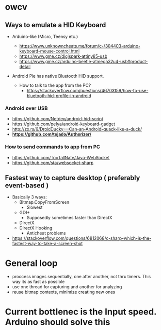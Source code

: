 # owcv

## Ways to emulate a HID Keyboard
- Arduino-like (Micro, Teensy etc.)
  - https://www.unknowncheats.me/forum/c-/304403-arduino-keyboard-mouse-control.html
  - https://www.gme.cz/digispark-attiny85-usb
  - https://www.gme.cz/arduino-beetle-atmega32u4-usb#product-detail


- Android Pie has native Bluetooth HID support.
  - How to talk to the app from the PC?
    - https://stackoverflow.com/questions/46703159/how-to-use-bluetooth-hid-profile-in-android

### Android over USB
- https://github.com/Netdex/android-hid-script
- https://github.com/pelya/android-keyboard-gadget
- http://zx.rs/6/DroidDucky---Can-an-Android-quack-like-a-duck/
- **https://github.com/tejado/Authorizer/**
 
### How to send commands to app from PC
- https://github.com/TooTallNate/Java-WebSocket
- https://github.com/sta/websocket-sharp

## Fastest way to capture desktop ( preferably event-based )
- Basically 3 ways:
  - Bitmap.CopyFromScreen
    - Slowest
  - GDI+
    - Supposedly sometimes faster than DirectX
  - DirectX
  - DirectX Hooking
    - Anticheat problems
- https://stackoverflow.com/questions/6812068/c-sharp-which-is-the-fastest-way-to-take-a-screen-shot

# General loop
- proccess images sequentially, one after another, not thru timers. This way its as fast as possible
- use one thread for capturing and another for analyzing
- reuse bitmap contexts, minimize creating new ones

# Current bottlenec is the Input speed. Arduino should solve this

